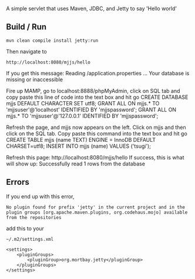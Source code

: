 
A simple servlet that uses Maven, JDBC, and Jetty to say 'Hello world'

Build / Run
-----------

    mvn clean compile install jetty:run

Then navigate to 

    http://localhost:8080/mjjs/hello

If you get this message:
    Reading /application.properties ...
    Your database is missing or inaccessible

Fire up MAMP, go to localhost:8888/phpMyAdmin, click on SQL tab and
copy paste this line of code into the text box and hit go
    CREATE DATABASE mjjs DEFAULT CHARACTER SET utf8;
    GRANT ALL ON mjjs.* TO 'mjjsuser'@'localhost' IDENTIFIED BY 'mjjspassword';
    GRANT ALL ON mjjs.* TO 'mjjsuser'@'127.0.0.1' IDENTIFIED BY 'mjjspassword';

Refresh the page, and mjjs now appears on the left.
Click on mjjs and then click on the SQL tab. 
Copy paste this command into the text box and hit go
    CREATE TABLE mjjs (name TEXT) ENGINE = InnoDB DEFAULT CHARSET=utf8;
    INSERT INTO mjjs (name) VALUES ('tsugi');

Refresh this page: http://localhost:8080/mjjs/hello
If success, this is what will show up:
    Successfully read 1 rows from the database



Errors
------

If you end up with this error, 

    No plugin found for prefix 'jetty' in the current project and in the
    plugin groups [org.apache.maven.plugins, org.codehaus.mojo] available
    from the repositories

add this to your

    ~/.m2/settings.xml

    <settings>
        <pluginGroups>
            <pluginGroup>org.mortbay.jetty</pluginGroup>
        </pluginGroups>
    </settings>


